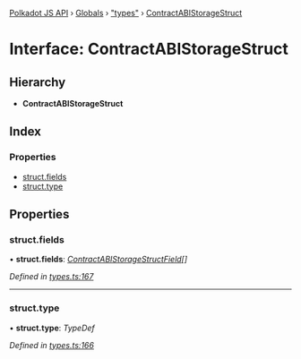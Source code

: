 [Polkadot JS API](../README.md) › [Globals](../globals.md) › ["types"](../modules/_types_.md) › [ContractABIStorageStruct](_types_.contractabistoragestruct.md)

# Interface: ContractABIStorageStruct

## Hierarchy

* **ContractABIStorageStruct**

## Index

### Properties

* [struct.fields](_types_.contractabistoragestruct.md#struct.fields)
* [struct.type](_types_.contractabistoragestruct.md#struct.type)

## Properties

###  struct.fields

• **struct.fields**: *[ContractABIStorageStructField](_types_.contractabistoragestructfield.md)[]*

*Defined in [types.ts:167](https://github.com/polkadot-js/api/blob/306857ae07/packages/api-contract/src/types.ts#L167)*

___

###  struct.type

• **struct.type**: *TypeDef*

*Defined in [types.ts:166](https://github.com/polkadot-js/api/blob/306857ae07/packages/api-contract/src/types.ts#L166)*
